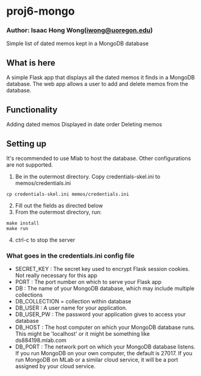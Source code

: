 # proj6-mongo
### Author: Isaac Hong Wong(iwong@uoregon.edu)

Simple list of dated memos kept in a MongoDB database

## What is here

A simple Flask app that displays all the dated memos it finds in a MongoDB database.
The web app allows a user to add and delete memos from the database. 

## Functionality

Adding dated memos
Displayed in date order
Deleting memos

## Setting up

It's recommended to use Mlab to host the database. Other configurations are not supported.

1) Be in the outermost directory. Copy credentials-skel.ini to memos/credentials.ini

```
cp credentials-skel.ini memos/credentials.ini
```

2) Fill out the fields as directed below
3) From the outermost directory, run:

```
make install
make run
```

4) ctrl-c to stop the server

### What goes in the credentials.ini config file

- SECRET_KEY : The secret key used to encrypt Flask session cookies. Not really necessary for this app
- PORT : The port number on which to serve your Flask app
- DB : The name of your MongoDB database, which may include multiple collections
- DB_COLLECTION = collection within database
- DB_USER : A user name for your application.  
- DB_USER_PW : The password your application gives to access your database
- DB_HOST : The host computer on which your MongoDB database runs.  This
might be 'localhost' or it might be something like ds884198.mlab.com
- DB_PORT : The network port on which your MongoDB database listens.
  If you run MongoDB on your own computer, the default is 27017.  If
  you run MongoDB on MLab or a similar cloud service, it will be a port
  assigned by your cloud service.